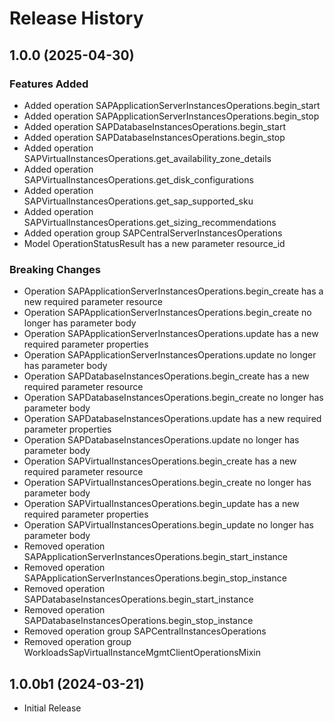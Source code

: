 # Release History

## 1.0.0 (2025-04-30)

### Features Added

  - Added operation SAPApplicationServerInstancesOperations.begin_start
  - Added operation SAPApplicationServerInstancesOperations.begin_stop
  - Added operation SAPDatabaseInstancesOperations.begin_start
  - Added operation SAPDatabaseInstancesOperations.begin_stop
  - Added operation SAPVirtualInstancesOperations.get_availability_zone_details
  - Added operation SAPVirtualInstancesOperations.get_disk_configurations
  - Added operation SAPVirtualInstancesOperations.get_sap_supported_sku
  - Added operation SAPVirtualInstancesOperations.get_sizing_recommendations
  - Added operation group SAPCentralServerInstancesOperations
  - Model OperationStatusResult has a new parameter resource_id

### Breaking Changes

  - Operation SAPApplicationServerInstancesOperations.begin_create has a new required parameter resource
  - Operation SAPApplicationServerInstancesOperations.begin_create no longer has parameter body
  - Operation SAPApplicationServerInstancesOperations.update has a new required parameter properties
  - Operation SAPApplicationServerInstancesOperations.update no longer has parameter body
  - Operation SAPDatabaseInstancesOperations.begin_create has a new required parameter resource
  - Operation SAPDatabaseInstancesOperations.begin_create no longer has parameter body
  - Operation SAPDatabaseInstancesOperations.update has a new required parameter properties
  - Operation SAPDatabaseInstancesOperations.update no longer has parameter body
  - Operation SAPVirtualInstancesOperations.begin_create has a new required parameter resource
  - Operation SAPVirtualInstancesOperations.begin_create no longer has parameter body
  - Operation SAPVirtualInstancesOperations.begin_update has a new required parameter properties
  - Operation SAPVirtualInstancesOperations.begin_update no longer has parameter body
  - Removed operation SAPApplicationServerInstancesOperations.begin_start_instance
  - Removed operation SAPApplicationServerInstancesOperations.begin_stop_instance
  - Removed operation SAPDatabaseInstancesOperations.begin_start_instance
  - Removed operation SAPDatabaseInstancesOperations.begin_stop_instance
  - Removed operation group SAPCentralInstancesOperations
  - Removed operation group WorkloadsSapVirtualInstanceMgmtClientOperationsMixin

## 1.0.0b1 (2024-03-21)

* Initial Release
